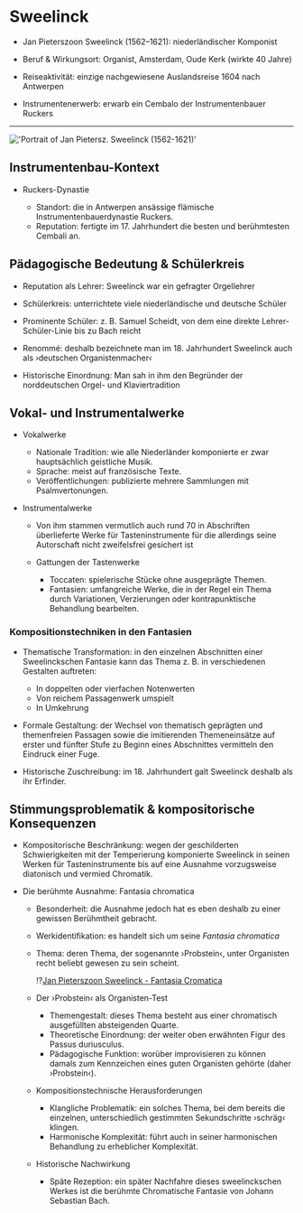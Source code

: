 <!--
author: Dennis Ried
email: dennis.ried@musikwiss.uni-halle.de
version: 1.0.0
language: de
narrator: Deutsch Female
import: ../config.md
tags: komponist
-->

# Sweelinck

- Jan Pieterszoon Sweelinck (1562–1621): niederländischer Komponist

- Beruf & Wirkungsort: Organist, Amsterdam, Oude Kerk (wirkte 40 Jahre)

- Reiseaktivität: einzige nachgewiesene Auslandsreise 1604 nach Antwerpen

- Instrumentenerwerb: erwarb ein Cembalo der Instrumentenbauer Ruckers

---

!['Portrait of Jan Pietersz. Sweelinck (1562-1621)'](https://upload.wikimedia.org/wikipedia/commons/2/27/Jan_Pieterszoon_Sweelinck.png "Portrait of Jan Pietersz. Sweelinck (1562-1621), Bild: wikimedia")

## Instrumentenbau-Kontext

- Ruckers-Dynastie
  
  - Standort: die in Antwerpen ansässige flämische Instrumentenbauerdynastie Ruckers.
  - Reputation: fertigte im 17. Jahrhundert die besten und berühmtesten Cembali an.

## Pädagogische Bedeutung & Schülerkreis

- Reputation als Lehrer: Sweelinck war ein gefragter Orgellehrer

- Schülerkreis: unterrichtete viele niederländische und deutsche Schüler

- Prominente Schüler: z. B. Samuel Scheidt, von dem eine direkte Lehrer-Schüler-Linie bis zu Bach reicht

- Renommé: deshalb bezeichnete man im 18. Jahrhundert Sweelinck auch als ›deutschen Organistenmacher‹

- Historische Einordnung: Man sah in ihm den Begründer der norddeutschen Orgel- und Klaviertradition

## Vokal- und Instrumentalwerke

- Vokalwerke
  
  - Nationale Tradition: wie alle Niederländer komponierte er zwar hauptsächlich geistliche Musik.
  - Sprache: meist auf französische Texte.
  - Veröffentlichungen: publizierte mehrere Sammlungen mit Psalmvertonungen.

- Instrumentalwerke
  
  - Von ihm stammen vermutlich auch rund 70 in Abschriften überlieferte Werke für Tasteninstrumente für die allerdings seine Autorschaft nicht zweifelsfrei gesichert ist
  - Gattungen der Tastenwerke
    
    - Toccaten: spielerische Stücke ohne ausgeprägte Themen.
    - Fantasien: umfangreiche Werke, die in der Regel ein Thema durch Variationen, Verzierungen oder kontrapunktische Behandlung bearbeiten.

### Kompositionstechniken in den Fantasien

- Thematische Transformation: in den einzelnen Abschnitten einer Sweelinckschen Fantasie kann das Thema z. B. in verschiedenen Gestalten auftreten:
  
  - In doppelten oder vierfachen Notenwerten
  - Von reichem Passagenwerk umspielt
  - In Umkehrung

- Formale Gestaltung: der Wechsel von thematisch geprägten und themenfreien Passagen sowie die imitierenden Themeneinsätze auf erster und fünfter Stufe zu Beginn eines Abschnittes vermitteln den Eindruck einer Fuge.

- Historische Zuschreibung: im 18. Jahrhundert galt Sweelinck deshalb als ihr Erfinder.

## Stimmungsproblematik & kompositorische Konsequenzen

- Kompositorische Beschränkung: wegen der geschilderten Schwierigkeiten mit der Temperierung komponierte Sweelinck in seinen Werken für Tasteninstrumente bis auf eine Ausnahme vorzugsweise diatonisch und vermied Chromatik.

- Die berühmte Ausnahme: Fantasia chromatica
  
  - Besonderheit: die Ausnahme jedoch hat es eben deshalb zu einer gewissen Berühmtheit gebracht.
  - Werkidentifikation: es handelt sich um seine *Fantasia chromatica*
  - Thema: deren Thema, der sogenannte ›Probstein‹, unter Organisten recht beliebt gewesen zu sein scheint.

    !?[Jan Pieterszoon Sweelinck - Fantasia Cromatica](https://www.youtube.com/watch?v=9zHWp9nEL0s "Jan Pieterszoon Sweelinck - Fantasia Cromatica, Helmut Walcha (Orgel)")

  - Der ›Probstein‹ als Organisten-Test
    
    - Themengestalt: dieses Thema besteht aus einer chromatisch ausgefüllten absteigenden Quarte.
    - Theoretische Einordnung: der weiter oben erwähnten Figur des Passus duriusculus.
    - Pädagogische Funktion: worüber improvisieren zu können damals zum Kennzeichen eines guten Organisten gehörte (daher ›Probstein‹).

  - Kompositionstechnische Herausforderungen
    
    - Klangliche Problematik: ein solches Thema, bei dem bereits die einzelnen, unterschiedlich gestimmten Sekundschritte ›schräg‹ klingen.
    - Harmonische Komplexität: führt auch in seiner harmonischen Behandlung zu erheblicher Komplexität.

  - Historische Nachwirkung
    
    - Späte Rezeption: ein später Nachfahre dieses sweelinckschen Werkes ist die berühmte Chromatische Fantasie von Johann Sebastian Bach.
